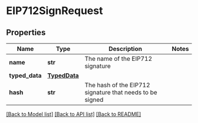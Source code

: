 # EIP712SignRequest

## Properties
Name | Type | Description | Notes
------------ | ------------- | ------------- | -------------
**name** | **str** | The name of the EIP712 signature | 
**typed_data** | [**TypedData**](TypedData.md) |  | 
**hash** | **str** | The hash of the EIP712 signature that needs to be signed | 

[[Back to Model list]](../README.md#documentation-for-models) [[Back to API list]](../README.md#documentation-for-api-endpoints) [[Back to README]](../README.md)



